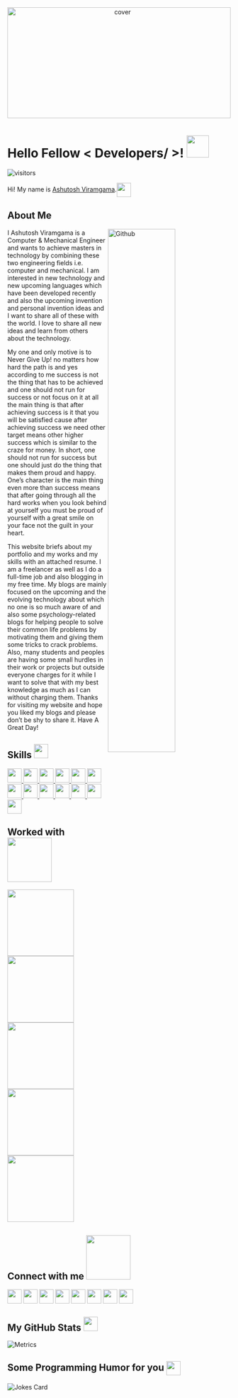 
<div align="center">
<img width="100%" height = "250px" src="https://ashutoshviramgama.com/wp-content/uploads/2020/04/cropped-Untitled-1.png" alt="cover" />
</div>

<h1> Hello Fellow < Developers/ >! <img src = "https://raw.githubusercontent.com/MartinHeinz/MartinHeinz/master/wave.gif" width = 50px> </h1>
<p align='center'>

![visitors](https://visitor-badge.glitch.me/badge?page_id=AshutoshViramgama.AshutoshViramgama)

</p>
<div size='20px'> Hi! My name is <a href = 'https://ashutoshviramgama.com'>Ashutosh Viramgama</a>.<img align ='center' src='https://media.giphy.com/media/QWvra259h4LCvdJnxP/giphy.gif' width = '32px'>
</div>

<h2> About Me</h2>

<img width="55%" align="right" alt="Github" src="https://ashutoshviramgama.com/wp-content/uploads/2021/02/DSC05477-removebg-preview.png" />
<p>I Ashutosh Viramgama is a Computer & Mechanical Engineer and wants to achieve masters in technology by combining these two engineering fields i.e. computer and mechanical. I am interested in new technology and new upcoming languages which have been developed recently and also the upcoming invention and personal invention ideas and I want to share all of these with the world. I love to share all new ideas and learn from others about the technology.</p>
  
<p>My one and only motive is to Never Give Up! no matters how hard the path is and yes according to me success is not the thing that has to be achieved and one should not run for success or not focus on it at all the main thing is that after achieving success is it that you will be satisfied cause after achieving success we need other target means other higher success which is similar to the craze for money. In short, one should not run for success but one should just do the thing that makes them proud and happy. One’s character is the main thing even more than success means that after going through all the hard works when you look behind at yourself you must be proud of yourself with a great smile on your face not the guilt in your heart.</p>
  
<p>This website briefs about my portfolio and my works and my skills with an attached resume. I am a freelancer as well as I do a full-time job and also blogging in my free time. My blogs are mainly focused on the upcoming and the evolving technology about which no one is so much aware of and also some psychology-related blogs for helping people to solve their common life problems by motivating them and giving them some tricks to crack problems. Also, many students and peoples are having some small hurdles in their work or projects but outside everyone charges for it while I want to solve that with my best knowledge as much as I can without charging them. Thanks for visiting my website and hope you liked my blogs and please don’t be shy to share it. Have A Great Day!</p>

<h2> Skills <img src = "https://media2.giphy.com/media/QssGEmpkyEOhBCb7e1/giphy.gif?cid=ecf05e47a0n3gi1bfqntqmob8g9aid1oyj2wr3ds3mg700bl&rid=giphy.gif" width = 32px> </h2>
<a href= https://github.com/AshutoshViramgama?tab=repositories&q=&type=&language=python&sort= > <img width ='32px' src ='https://raw.githubusercontent.com/rahulbanerjee26/githubAboutMeGenerator/main/icons/python.svg'> </a>
<a href= https://github.com/AshutoshViramgama?tab=repositories&q=&type=&language=reactjs&sort= > <img width ='32px' src ='https://raw.githubusercontent.com/rahulbanerjee26/githubAboutMeGenerator/main/icons/reactjs.svg'> </a>
<a href= https://github.com/AshutoshViramgama?tab=repositories&q=&type=&language=c&sort= > <img width ='32px' src ='https://raw.githubusercontent.com/rahulbanerjee26/githubAboutMeGenerator/main/icons/c.svg'> </a>
<a href= https://github.com/AshutoshViramgama?tab=repositories&q=&type=&language=cpp&sort= > <img width ='32px' src ='https://raw.githubusercontent.com/rahulbanerjee26/githubAboutMeGenerator/main/icons/cpp.svg'> </a>
<a href= https://github.com/AshutoshViramgama?tab=repositories&q=&type=&language=sqlite&sort= > <img width ='32px' src ='https://raw.githubusercontent.com/rahulbanerjee26/githubAboutMeGenerator/main/icons/sqlite.svg'> </a>
<a href= https://github.com/AshutoshViramgama?tab=repositories&q=&type=&language=html&sort= > <img width ='32px' src ='https://raw.githubusercontent.com/rahulbanerjee26/githubAboutMeGenerator/main/icons/html.svg'> </a>
<a href= https://github.com/AshutoshViramgama?tab=repositories&q=&type=&language=css&sort= > <img width ='32px' src ='https://raw.githubusercontent.com/rahulbanerjee26/githubAboutMeGenerator/main/icons/css.svg'> </a>
<a href= https://github.com/AshutoshViramgama?tab=repositories&q=&type=&language=mysql&sort= > <img width ='32px' src ='https://raw.githubusercontent.com/rahulbanerjee26/githubAboutMeGenerator/main/icons/mysql.svg'> </a>
<a href= https://github.com/AshutoshViramgama?tab=repositories&q=&type=&language=android&sort= > <img width ='32px' src ='https://raw.githubusercontent.com/rahulbanerjee26/githubAboutMeGenerator/main/icons/android.svg'> </a>
<a href= https://github.com/AshutoshViramgama?tab=repositories&q=&type=&language=django&sort= > <img width ='32px' src ='https://raw.githubusercontent.com/rahulbanerjee26/githubAboutMeGenerator/main/icons/django.svg'> </a>
<a href= https://github.com/AshutoshViramgama?tab=repositories&q=&type=&language=flask&sort= > <img width ='32px' src ='https://raw.githubusercontent.com/rahulbanerjee26/githubAboutMeGenerator/main/icons/flask.svg'> </a>
<a href= https://github.com/AshutoshViramgama?tab=repositories&q=&type=&language=bootstrap&sort= > <img width ='32px' src ='https://raw.githubusercontent.com/rahulbanerjee26/githubAboutMeGenerator/main/icons/bootstrap.svg'> </a>
<a href= https://github.com/AshutoshViramgama?tab=repositories&q=&type=&language=java&sort= > <img width ='32px' src ='https://raw.githubusercontent.com/rahulbanerjee26/githubAboutMeGenerator/main/icons/java.svg'> </a>
  
<h2> Worked with <img src='https://raw.githubusercontent.com/ShahriarShafin/ShahriarShafin/main/Assets/handshake.gif' width="100px"> </h2>
<img width ='150px' src ='https://media2.giphy.com/media/Svv9qeEuzaMBa13UXE/giphy.gif'>
<img width ='150px' src ='https://www.spindesigns.in/images/content/ab-jewels.jpg'>
<img width ='150px' src ='https://therapyplate.com/admin/assets/images/logo.png'>
<img width ='150px' src ='https://www.cosaia.com/cosaia.png'>
<img width ='150px' src ='https://www.vmukti.com/wp-content/uploads/2020/09/VMukti-Logo-New.png'>

<h2> Connect with me <img src='https://raw.githubusercontent.com/ShahriarShafin/ShahriarShafin/main/Assets/handshake.gif' width="100px"> </h2>
<a href = 'https://www.linkedin.com/in/ashutoshviramgama/'> <img width = '32px' align= 'center' src="https://raw.githubusercontent.com/rahulbanerjee26/githubAboutMeGenerator/main/icons/linked-in-alt.svg"/></a> 
<a href = 'https://twitter.com/AshutoshViramg1'> <img width = '32px' align= 'center' src="https://raw.githubusercontent.com/rahulbanerjee26/githubAboutMeGenerator/main/icons/twitter.svg"/></a> 
<a href = 'https://www.github.com/AshutoshViramgama'> <img width = '32px' align= 'center' src="https://raw.githubusercontent.com/rahulbanerjee26/githubAboutMeGenerator/main/icons/github.svg"/></a> 
<a href = 'https://www.facebook.com/ashutoshviramgama27/'> <img width = '32px' align= 'center' src="https://raw.githubusercontent.com/rahulbanerjee26/githubAboutMeGenerator/main/icons/facebook.svg"/></a> 
<a href = 'https://www.instagram.com/anvtech/'> <img width = '32px' align= 'center' src="https://raw.githubusercontent.com/rahulbanerjee26/githubAboutMeGenerator/main/icons/instagram.svg"/></a> 
<a href = 'https://in.pinterest.com/aviramgama/'> <img width = '32px' align= 'center' src="https://raw.githubusercontent.com/rahulbanerjee26/githubAboutMeGenerator/main/icons/pinterest.svg"/></a> 
<a href = 'https://www.youtube.com/channel/UCCXK8oXSIfzslq3BUiHgUng'> <img width = '32px' align= 'center' src="https://raw.githubusercontent.com/rahulbanerjee26/githubAboutMeGenerator/main/icons/youtube.svg"/></a>  
<a href = 'https://play.google.com/store/apps/dev?id=8878620266216685655'> <img width = '32px' align= 'center' src="https://www.freepnglogos.com/uploads/google-play-png-logo/google-play-services-png-logo-3.png"/></a> 

<h2> My GitHub Stats <img src='https://media1.giphy.com/media/du3J3cXyzhj75IOgvA/giphy.gif?cid=ecf05e47x2g034i9pzwtzzsd3xgg2w9nr94t4tflbbgo3008&rid=giphy.gif' width='32px'> </h2>

![Metrics](https://metrics.lecoq.io/AshutoshViramgama?template=classic&config.timezone=America%2FToronto)

<h2> Some Programming Humor for you <img align ='center' src='https://media2.giphy.com/media/UQDSBzfyiBKvgFcSTw/giphy.gif?cid=ecf05e47p3cd513axbek3f56ti3jzizq8hincw20jauyyfyw&rid=giphy.gif' width = '32px'></h2>

![Jokes Card](https://readme-jokes.vercel.app/api?theme=highcontrast)



